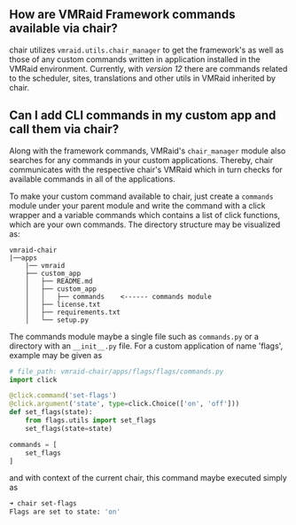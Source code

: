 ## How are VMRaid Framework commands available via chair?

chair utilizes `vmraid.utils.chair_manager` to get the framework's as well as those of any custom commands written in application installed in the VMRaid environment. Currently, with *version 12* there are commands related to the scheduler, sites, translations and other utils in VMRaid inherited by chair.


## Can I add CLI commands in my custom app and call them via chair?

Along with the framework commands, VMRaid's `chair_manager` module also searches for any commands in your custom applications. Thereby, chair communicates with the respective chair's VMRaid which in turn checks for available commands in all of the applications.

To make your custom command available to chair, just create a `commands` module under your parent module and write the command with a click wrapper and a variable commands which contains a list of click functions, which are your own commands. The directory structure may be visualized as:

```
vmraid-chair
|──apps
    |── vmraid
    ├── custom_app
    │   ├── README.md
    │   ├── custom_app
    │   │   ├── commands    <------ commands module
    │   ├── license.txt
    │   ├── requirements.txt
    │   └── setup.py
```

The commands module maybe a single file such as `commands.py` or a directory with an `__init__.py` file. For a custom application of name 'flags', example may be given as

```python
# file_path: vmraid-chair/apps/flags/flags/commands.py
import click

@click.command('set-flags')
@click.argument('state', type=click.Choice(['on', 'off']))
def set_flags(state):
    from flags.utils import set_flags
    set_flags(state=state)

commands = [
    set_flags
]
```

and with context of the current chair, this command maybe executed simply as

```zsh
➜ chair set-flags
Flags are set to state: 'on'
```

